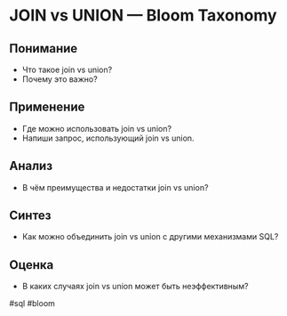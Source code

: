 # JOIN vs UNION — Bloom Taxonomy

## Понимание
- Что такое join vs union?
- Почему это важно?

## Применение
- Где можно использовать join vs union?
- Напиши запрос, использующий join vs union.

## Анализ
- В чём преимущества и недостатки join vs union?

## Синтез
- Как можно объединить join vs union с другими механизмами SQL?

## Оценка
- В каких случаях join vs union может быть неэффективным?

#sql #bloom
